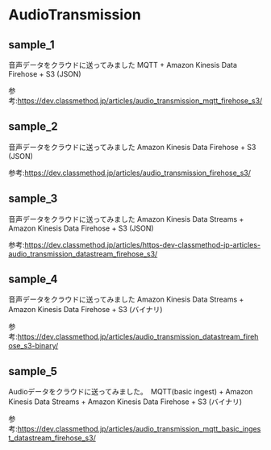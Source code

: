# AudioTransmission


## sample_1

音声データをクラウドに送ってみました MQTT + Amazon Kinesis Data Firehose + S3 (JSON)

参考:https://dev.classmethod.jp/articles/audio_transmission_mqtt_firehose_s3/

## sample_2

音声データをクラウドに送ってみました Amazon Kinesis Data Firehose + S3 (JSON)

参考:https://dev.classmethod.jp/articles/audio_transmission_firehose_s3/


## sample_3

音声データをクラウドに送ってみました Amazon Kinesis Data Streams + Amazon Kinesis Data Firehose + S3 (JSON)

参考:https://dev.classmethod.jp/articles/https-dev-classmethod-jp-articles-audio_transmission_datastream_firehose_s3/

## sample_4

音声データをクラウドに送ってみました Amazon Kinesis Data Streams + Amazon Kinesis Data Firehose + S3 (バイナリ)

参考:https://dev.classmethod.jp/articles/audio_transmission_datastream_firehose_s3-binary/

## sample_5

Audioデータをクラウドに送ってみました。　MQTT(basic ingest) + Amazon Kinesis Data Streams + Amazon Kinesis Data Firehose + S3 (バイナリ)

参考:https://dev.classmethod.jp/articles/audio_transmission_mqtt_basic_ingest_datastream_firehose_s3/
